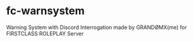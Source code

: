 # fc-warnsystem
Warning System with Discord Interrogation made by GRANDØMX(me) for FIRSTCLASS ROLEPLAY Server
